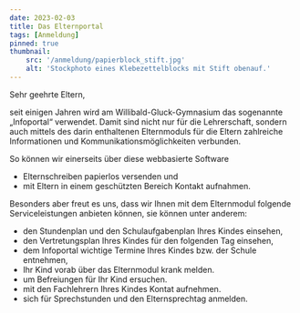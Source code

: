 ```yaml
---
date: 2023-02-03
title: Das Elternportal
tags: [Anmeldung]
pinned: true
thumbnail: 
    src: '/anmeldung/papierblock_stift.jpg'
    alt: 'Stockphoto eines Klebezettelblocks mit Stift obenauf.'
---
```


Sehr geehrte Eltern,

seit einigen Jahren wird am Willibald-Gluck-Gymnasium das sogenannte „Infoportal“ verwendet. Damit sind nicht nur für die Lehrerschaft, sondern auch mittels des darin enthaltenen Elternmoduls für die Eltern zahlreiche Informationen und Kommunikationsmöglichkeiten verbunden.

So können wir einerseits über diese webbasierte Software
- Elternschreiben papierlos versenden und
- mit Eltern in einem geschützten Bereich Kontakt aufnahmen.

Besonders aber freut es uns, dass wir Ihnen mit dem Elternmodul folgende Serviceleistungen anbieten können, sie können unter anderem:

- den Stundenplan und den Schulaufgabenplan Ihres Kindes einsehen,
- den Vertretungsplan Ihres Kindes für den folgenden Tag einsehen,
- dem Infoportal wichtige Termine Ihres Kindes bzw. der Schule entnehmen,
- Ihr Kind vorab über das Elternmodul krank melden.
- um Befreiungen für Ihr Kind ersuchen. 
- mit den Fachlehrern Ihres Kindes Kontat aufnehmen.
- sich für Sprechstunden und den Elternsprechtag anmelden. 